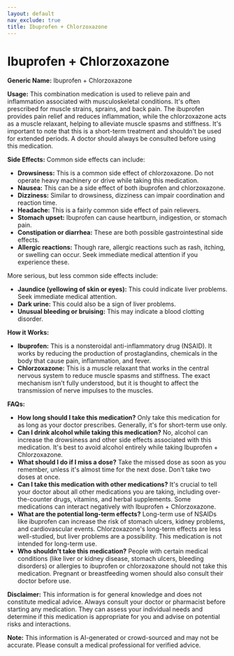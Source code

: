 ```yaml
---
layout: default
nav_exclude: true
title: Ibuprofen + Chlorzoxazone
---
```


# Ibuprofen + Chlorzoxazone

**Generic Name:** Ibuprofen + Chlorzoxazone

**Usage:** This combination medication is used to relieve pain and inflammation associated with musculoskeletal conditions.  It's often prescribed for muscle strains, sprains, and back pain. The ibuprofen provides pain relief and reduces inflammation, while the chlorzoxazone acts as a muscle relaxant, helping to alleviate muscle spasms and stiffness.  It's important to note that this is a short-term treatment and shouldn't be used for extended periods.  A doctor should always be consulted before using this medication.

**Side Effects:** Common side effects can include:

* **Drowsiness:** This is a common side effect of chlorzoxazone.  Do not operate heavy machinery or drive while taking this medication.
* **Nausea:** This can be a side effect of both ibuprofen and chlorzoxazone.
* **Dizziness:** Similar to drowsiness, dizziness can impair coordination and reaction time.
* **Headache:** This is a fairly common side effect of pain relievers.
* **Stomach upset:**  Ibuprofen can cause heartburn, indigestion, or stomach pain.
* **Constipation or diarrhea:**  These are both possible gastrointestinal side effects.
* **Allergic reactions:**  Though rare, allergic reactions such as rash, itching, or swelling can occur.  Seek immediate medical attention if you experience these.


More serious, but less common side effects include:

* **Jaundice (yellowing of skin or eyes):** This could indicate liver problems. Seek immediate medical attention.
* **Dark urine:** This could also be a sign of liver problems.
* **Unusual bleeding or bruising:** This may indicate a blood clotting disorder.


**How it Works:**

* **Ibuprofen:** This is a nonsteroidal anti-inflammatory drug (NSAID). It works by reducing the production of prostaglandins, chemicals in the body that cause pain, inflammation, and fever.
* **Chlorzoxazone:** This is a muscle relaxant that works in the central nervous system to reduce muscle spasms and stiffness.  The exact mechanism isn't fully understood, but it is thought to affect the transmission of nerve impulses to the muscles.


**FAQs:**

* **How long should I take this medication?**  Only take this medication for as long as your doctor prescribes.  Generally, it's for short-term use only.
* **Can I drink alcohol while taking this medication?** No, alcohol can increase the drowsiness and other side effects associated with this medication.  It's best to avoid alcohol entirely while taking Ibuprofen + Chlorzoxazone.
* **What should I do if I miss a dose?** Take the missed dose as soon as you remember, unless it's almost time for the next dose. Don't take two doses at once.
* **Can I take this medication with other medications?**  It's crucial to tell your doctor about all other medications you are taking, including over-the-counter drugs, vitamins, and herbal supplements. Some medications can interact negatively with Ibuprofen + Chlorzoxazone.
* **What are the potential long-term effects?**  Long-term use of NSAIDs like ibuprofen can increase the risk of stomach ulcers, kidney problems, and cardiovascular events. Chlorzoxazone's long-term effects are less well-studied, but liver problems are a possibility.  This medication is not intended for long-term use.
* **Who shouldn't take this medication?** People with certain medical conditions (like liver or kidney disease, stomach ulcers, bleeding disorders) or allergies to ibuprofen or chlorzoxazone should not take this medication.  Pregnant or breastfeeding women should also consult their doctor before use.


**Disclaimer:** This information is for general knowledge and does not constitute medical advice. Always consult your doctor or pharmacist before starting any medication.  They can assess your individual needs and determine if this medication is appropriate for you and advise on potential risks and interactions.


**Note:** This information is AI-generated or crowd-sourced and may not be accurate. Please consult a medical professional for verified advice.